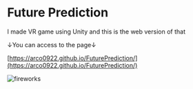 # Future Prediction
I made VR game using Unity and this is the web version of that 

↓You can access to the page↓

[https://arco0922.github.io/FuturePrediction/](https://arco0922.github.io/FuturePrediction/)

![fireworks](https://user-images.githubusercontent.com/52741042/95649051-8c8a6c00-0b16-11eb-9030-c638d415b6d9.PNG)